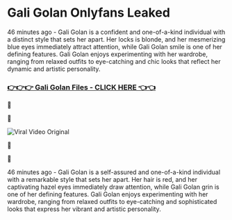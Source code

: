 # Gali Golan Onlyfans Leaked

<p>46 minutes ago - Gali Golan is a confident and one-of-a-kind individual with a distinct style that sets her apart. Her locks is blonde, and her mesmerizing blue eyes immediately attract attention, while Gali Golan smile is one of her defining features. Gali Golan enjoys experimenting with her wardrobe, ranging from relaxed outfits to eye-catching and chic looks that reflect her dynamic and artistic personality.</p><p>
<h3><a href="https://fansleaks.com-getfree.pro/gali-golan" rel="nofollow">👉👉👉 Gali Golan Files - CLICK HERE 👈👈</a></h3>
<p>🔻</p>
<p>🔻</p> <p>
<a href="https://fansleaks.com-getfree.pro/gali-golan" rel="nofollow"><img src="https://i.imgur.com/0ZbtXZ5.gif" alt="Viral Video Original" style="max-width: 100%; display: inline-block;" data-target="animated-image.originalImage"></a>
<p>🔻</p>
<p>🔻</p> <p>46 minutes ago - Gali Golan is a self-assured and one-of-a-kind individual with a remarkable style that sets her apart. Her hair is red, and her captivating hazel eyes immediately draw attention, while Gali Golan grin is one of her defining features. Gali Golan enjoys experimenting with her wardrobe, ranging from relaxed outfits to eye-catching and sophisticated looks that express her vibrant and artistic personality.</p>